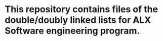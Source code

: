 # This repository contains files of the double/doubly linked lists  for ALX Software engineering program.
